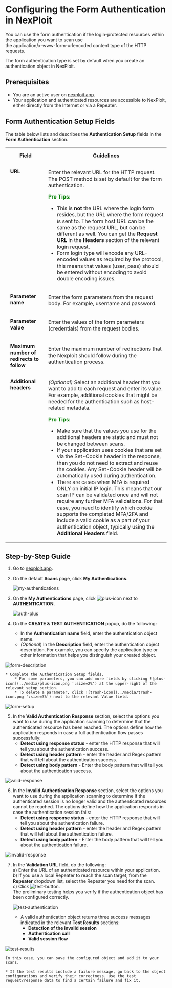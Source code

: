 # Configuring the Form Authentication in NexPloit
You can use the form authentication if the login-protected resources within the application you want to scan use<br> the application/x-www-form-urlencoded content type of the HTTP requests. 

The form authentication type is set by default when you create an authentication object in NexPloit.  

## Prerequisites
*   You are an active user on [nexploit.app](https://nexploit.app/scans).
*   Your application and authenticated resources are accessible to NexPloit, either directly from the Internet or via a Repeater.

## Form Authentication Setup Fields 
The table below lists and describes the **Authentication Setup** fields in the **Form Authentication** section.

<table id="simple-table">
  <tr>
    <td width="25%" style="text-align:center;padding:15px"><b>Field</b></td>
    <td width="75%" style="text-align:center;padding:15px"><b>Guidelines</b></td>
  </tr>
  <tr>
    <td width="25%" style="text-align:left;vertical-align:text-top;padding:15px"><b>URL</b></td>
    <td width="75%" >
        <p>Enter the relevant URL for the HTTP request. The POST method is set by default for the form authentication.</p>
        <font color="green"><b>Pro Tips:</b></font>
        <ul>
            <li>
                This is <b>not</b> the URL where the login form resides, but the URL where the form request is sent to. The form host URL can be the same as the request URL, but can be different as well. You can get the <b>Request URL</b> in the <b>Headers</b> section of the relevant login request.
            </li>
            <li>
                Form login type will encode any URL-encoded values as required by the protocol, this means that values (user, pass) should be entered without encoding to avoid double encoding issues.
            </li>
        </ul>
    </td>
  </tr>
  <tr>
    <td width="25%" style="text-align:left;vertical-align:text-top;padding:15px"><b>Parameter name</b></td>
    <td width="75%" >
        <p> Enter the form parameters from the request body. For example, username and password.</p>
    </td>
  </tr>
  <tr>
    <td width="25%" style="text-align:left;vertical-align:text-top;padding:15px"><b>Parameter value</b></td>
    <td width="75%" >
        <p> Enter the values of the form parameters (credentials) from the request bodies.</p>
    </td>
  </tr>
  <tr>
    <td width="25%" style="text-align:left;vertical-align:text-top;padding:15px"><b>Maximum number of redirects to follow</b></td>
    <td width="75%" >
        <p> Enter the maximum number of redirections that the Nexploit should follow during the authentication process.</p>
    </td>
  </tr>
  <tr>
    <td width="25%" style="text-align:left;vertical-align:text-top;padding:15px"><b>Additional headers</b></td>
    <td width="75%" >
        <p><em>(Optional)</em> Select an additional header that you want to add to each request and enter its value. For example, additional cookies that might be needed for the authentication such as host-related metadata.</p>
        <font color="green"><b>Pro Tips:</b></font>
        <ul>
            <li>
                Make sure that the values you use for the additional headers are static and must not be changed between scans.
            </li>
            <li>
                If your application uses cookies that are set via the Set-Cookie header in the response, then you do not need to extract and reuse the cookies. Any Set-Cookie header will be automatically used during authentication.  
            </li>
             <li>
                There are cases when MFA is required  ONLY on initial IP login. This means that our scan IP can be validated once and will not require any further MFA validations. For that case, you need to identify which cookie supports the completed MFA/2FA and include a valid cookie as a part of your authentication object, typically using the <b>Additional Headers</b> field.  
            </li>
        </ul>
    </td>
  </tr>
</table>


## Step-by-Step Guide
1. Go to [nexploit.app](https://nexploit.app/scans).
2. On the default **Scans** page, click **My Authentications**.

    ![my-authentications](../media/my-authentications.png ':size=45%')

3. On the **My Authentications** page, click ![plus-icon](../media/plus-icon.png ':size=2%') next to **AUTHENTICATION**.

    ![auth-plus](../media/auth-plus.png ':size=45%')

4. On the **CREATE & TEST AUTHENTICATION** popup, do the following:
    *    In the **Authentication name** field, enter the authentication object name.
    *   _(Optional_) In the **Description** field, enter the authentication object description. For example, you can specify the application type or other information that helps you distinguish your created object.

  ![form-description](../media/form-name-description.png ':size=45%')

    * Complete the Authentication Setup fields.
        * For some parameters, you can add more fields by clicking ![plus-icon](../media/plus-icon.png ':size=2%') at the upper-right of the relevant setup section. 
        * To delete a parameter, click ![trash-icon](../media/trash-icon.png ':size=3%') next to the relevant Value field.

   ![form-setup](../media/form-setup.png ':size=45%')

5. In the **Valid Authentication Response** section, select the options you want to use during the application scanning to determine that the authenticated resource has been reached. The options define how the application responds in case a full authentication flow passes successfully:
    *   **Detect using response status** - enter the HTTP response that will tell you about the authentication success.
    *   **Detect using header pattern** - enter the header and Regex pattern that will tell about the authentication success.
    *   **Detect using body pattern** - Enter the body pattern that will tell you about the authentication success.

  ![valid-response](../media/valid-response.png ':size=45%')

6. In the **Invalid Authentication Response** section, select the options you want to use during the application scanning to determine if the authenticated session is no longer valid and the authenticated resources cannot be reached. The options define how the application responds in case the authentication session fails:
    *   **Detect using response status** - enter the HTTP response that will tell you about the authentication failure.
    *   **Detect using header pattern** - enter the header and Regex pattern that will tell about the authentication failure.
    *   **Detect using body pattern** - Enter the body pattern that will tell you about the authentication failure. 

  ![invalid-response](../media/invalid-response.png ':size=45%') 

7. In the **Validation URL** field, do the following:<br>
  a) Enter the URL of an authenticated resource within your application.<br>
  b) If you use a local Repeater to reach the scan target, from the **Repeater** dropdown list, select the Repeater you need for the scan.<br>
  c) Click  ![test-button](../media/test-button.png ':size=17%'). <br>  The preliminary testing helps you verify if the authentication object has been configured correctly.

    ![test-authentication](../media/test-authentication.png ':size=45%') 

    *   A valid authentication object returns three success messages indicated in the relevant  **Test Results** sections: 
        *   **Detection of the invalid session**
        *   **Authentication call**
        *   **Valid session flow**

  ![test-results](../media/test-results.png ':size=45%') 

    In this case, you can save the configured object and add it to your scans.

    * If the test results include a failure message, go back to the object configurations and verify their correctness. Use the test request/response data to find a certain failure and fix it.